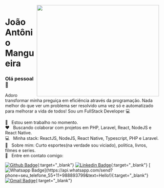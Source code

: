 <img align="right" width="400" height="300" src="https://miro.medium.com/max/1360/1*zVnWJtyGOX_kUIDm6ccCfQ.gif">

# João Antônio Mangueira

### Olá pessoal 👋
Adoro transformar minha preguiça em eficiência através da programação. Nada melhor do que ver um problema ser resolvido uma vez só e automatizado para melhorar a vida de todos!
Sou um FullStack Developer :computer:

 :rocket:  &nbsp; Estou sem trabalho no momento.
 <br/> ❤️ &nbsp; Buscando colaborar com projetos em PHP, Laravel, React, NodeJS e React Native.
 <br/> :computer: &nbsp; Minha stack: ReactJS, NodeJS, React Native, Typescript, PHP e Laravel.
 <br/> 💬  &nbsp; Sobre mim: Curto esportes(na verdade sou viciado), politica, livros, filmes e series.
 <br/> :email: &nbsp; Entre em contato comigo: 
 
 [![Github Badge](https://img.shields.io/badge/-Github-000?style=flat-square&logo=Github&logoColor=white&link=https://github.com/jamangueira7)](https://github.com/jamangueira7){:target="_blank"}
[![Linkedin Badge](https://img.shields.io/badge/-LinkedIn-blue?style=flat-square&logo=Linkedin&logoColor=white&link=https:https://www.linkedin.com/in/jamangueira/)](https://www.linkedin.com/in/jamangueira/){:target="_blank"}
[![Whatsapp Badge](https://img.shields.io/badge/-Whatsapp-4CA143?style=flat-square&labelColor=4CA143&logo=whatsapp&logoColor=white&link=https://api.whatsapp.com/send?phone=seu_telefone_55+11+988893799&text=Hello!)](https://api.whatsapp.com/send?phone=seu_telefone_55+11+988893799&text=Hello!){:target="_blank"}
[![Gmail Badge](https://img.shields.io/badge/-Gmail-c14438?style=flat-square&logo=Gmail&logoColor=white&link=mailto:jamjs7@gmail.com)](mailto:jamjs7@gmail.com){:target="_blank"}

